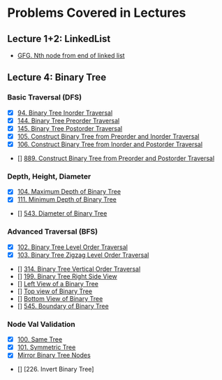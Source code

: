 # Problems Covered in Lectures
## Lecture 1+2: LinkedList
- [GFG. Nth node from end of linked list](https://practice.geeksforgeeks.org/problems/nth-node-from-end-of-linked-list/1)

## Lecture 4: Binary Tree
### Basic Traversal (DFS)
- [x] [94. Binary Tree Inorder Traversal](https://leetcode.com/problems/binary-tree-inorder-traversal/)
- [x] [144. Binary Tree Preorder Traversal](https://leetcode.com/problems/binary-tree-preorder-traversal/)
- [x] [145. Binary Tree Postorder Traversal](https://leetcode.com/problems/binary-tree-postorder-traversal/)
- [x] [105. Construct Binary Tree from Preorder and Inorder Traversal](https://leetcode.com/problems/construct-binary-tree-from-preorder-and-inorder-traversal/)
- [x] [106. Construct Binary Tree from Inorder and Postorder Traversal](https://leetcode.com/problems/construct-binary-tree-from-inorder-and-postorder-traversal/)
- [] [889. Construct Binary Tree from Preorder and Postorder Traversal](https://leetcode.com/problems/construct-binary-tree-from-preorder-and-postorder-traversal/)


### Depth, Height, Diameter
- [x] [104. Maximum Depth of Binary Tree](https://leetcode.com/problems/maximum-depth-of-binary-tree/)
- [x] [111. Minimum Depth of Binary Tree](https://leetcode.com/problems/minimum-depth-of-binary-tree/)
- [] [543. Diameter of Binary Tree](https://leetcode.com/problems/diameter-of-binary-tree/)

### Advanced Traversal (BFS)
- [x] [102. Binary Tree Level Order Traversal](https://leetcode.com/problems/binary-tree-level-order-traversal/)
- [x] [103. Binary Tree Zigzag Level Order Traversal](https://leetcode.com/problems/binary-tree-zigzag-level-order-traversal/)
- [] [314. Binary Tree Vertical Order Traversal](https://leetcode.com/problems/binary-tree-vertical-order-traversal/)
- [] [199. Binary Tree Right Side View](https://leetcode.com/problems/binary-tree-right-side-view/)
- [] [Left View of a Binary Tree](https://www.interviewbit.com/blog/left-view-of-a-binary-tree/)
- [] [Top view of Binary Tree](https://www.interviewbit.com/blog/top-view-of-binary-tree/)
- [] [Bottom View of Binary Tree](https://www.interviewbit.com/blog/bottom-view-of-binary-tree/)
- [] [545. Boundary of Binary Tree](https://leetcode.com/problems/boundary-of-binary-tree/)


### Node Val Validation
- [x] [100. Same Tree](https://leetcode.com/problems/same-tree/)
- [x] [101. Symmetric Tree](https://leetcode.com/problems/symmetric-tree/)
- [x] [Mirror Binary Tree Nodes](https://www.educative.io/m/mirror-binary-tree-nodes)
- [] [226. Invert Binary Tree]



